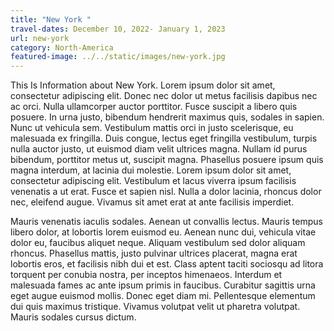 ```yaml
---
title: "New York "
travel-dates: December 10, 2022- January 1, 2023
url: new-york
category: North-America
featured-image: ../../static/images/new-york.jpg
---
```

T﻿his Is Information about New York. Lorem ipsum dolor sit amet, consectetur adipiscing elit. Donec nec dolor ut metus facilisis dapibus nec ac orci. Nulla ullamcorper auctor porttitor. Fusce suscipit a libero quis posuere. In urna justo, bibendum hendrerit maximus quis, sodales in sapien. Nunc ut vehicula sem. Vestibulum mattis orci in justo scelerisque, eu malesuada ex fringilla. Duis congue, lectus eget fringilla vestibulum, turpis nulla auctor justo, ut euismod diam velit ultrices magna. Nullam id purus bibendum, porttitor metus ut, suscipit magna. Phasellus posuere ipsum quis magna interdum, at lacinia dui molestie. Lorem ipsum dolor sit amet, consectetur adipiscing elit. Vestibulum et lacus viverra ipsum facilisis venenatis a ut erat. Fusce et sapien nisl. Nulla a dolor lacinia, rhoncus dolor nec, eleifend augue. Vivamus sit amet erat at ante facilisis imperdiet.

Mauris venenatis iaculis sodales. Aenean ut convallis lectus. Mauris tempus libero dolor, at lobortis lorem euismod eu. Aenean nunc dui, vehicula vitae dolor eu, faucibus aliquet neque. Aliquam vestibulum sed dolor aliquam rhoncus. Phasellus mattis, justo pulvinar ultrices placerat, magna erat lobortis eros, et facilisis nibh dui et est. Class aptent taciti sociosqu ad litora torquent per conubia nostra, per inceptos himenaeos. Interdum et malesuada fames ac ante ipsum primis in faucibus. Curabitur sagittis urna eget augue euismod mollis. Donec eget diam mi. Pellentesque elementum dui quis maximus tristique. Vivamus volutpat velit ut pharetra volutpat. Mauris sodales cursus dictum.
